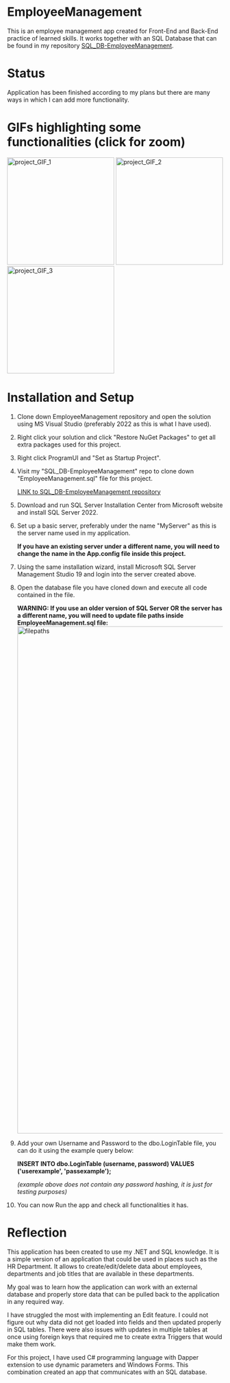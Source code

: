 # EmployeeManagement
This is an employee management app created for Front-End and Back-End practice of learned skills. It works together with an SQL Database that can be found in my repository <a href="https://github.com/szymanskidawid/SQL_DB-EmployeeManagement" target="_blank">SQL_DB-EmployeeManagement</a>.

# Status
Application has been finished according to my plans but there are many ways in which I can add more functionality.

# GIFs highlighting some functionalities (click for zoom)
<img src="https://github.com/szymanskidawid/EmployeeManagement/assets/17786383/4c4a5bbb-df14-4f0f-9e3d-fd6881a532af" alt="project_GIF_1" width="250">
<img src="https://github.com/szymanskidawid/EmployeeManagement/assets/17786383/9865a20f-aaf3-4aa1-adf3-9cbf4624a348" alt="project_GIF_2" width="250">
<img src="https://github.com/szymanskidawid/EmployeeManagement/assets/17786383/bd7b31d3-bf88-4dca-998a-54a1a18b4868" alt="project_GIF_3" width="250">

# Installation and Setup
1) Clone down EmployeeManagement repository and open the solution using MS Visual Studio (preferably 2022 as this is what I have used).
2) Right click your solution and click "Restore NuGet Packages" to get all extra packages used for this project.
3) Right click ProgramUI and "Set as Startup Project".
4) Visit my "SQL_DB-EmployeeManagement" repo to clone down "EmployeeManagement.sql" file for this project.
   
   <a href="https://github.com/szymanskidawid/SQL_DB-EmployeeManagement" target="_blank">LINK to SQL_DB-EmployeeManagement repository</a>

5) Download and run SQL Server Installation Center from Microsoft website and install SQL Server 2022.
6) Set up a basic server, preferably under the name "MyServer" as this is the server name used in my application.
   
   **If you have an existing server under a different name, you will need to change the name in the App.config file inside this project.**
7) Using the same installation wizard, install Microsoft SQL Server Management Studio 19 and login into the server created above.
8) Open the database file you have cloned down and execute all code contained in the file.

   **WARNING: If you use an older version of SQL Server OR the server has a different name, you will need to update file paths inside EmployeeManagement.sql file:**
   <img width="1181" alt="filepaths" src="https://github.com/szymanskidawid/EmployeeManagement/assets/17786383/c9ba3ba1-6d13-4986-af2f-1dfd77d24461">
9) Add your own Username and Password to the dbo.LoginTable file, you can do it using the example query below:
   
   **INSERT INTO dbo.LoginTable (username, password) VALUES ('userexample', 'passexample');**
   
   *(example above does not contain any password hashing, it is just for testing purposes)*
   
10) You can now Run the app and check all functionalities it has.

# Reflection
This application has been created to use my .NET and SQL knowledge. It is a simple version of an application that could be used in places such as the HR Department. It allows to create/edit/delete data about employees, departments and job titles that are available in these departments.

My goal was to learn how the application can work with an external database and properly store data that can be pulled back to the application in any required way.

I have struggled the most with implementing an Edit feature. I could not figure out why data did not get loaded into fields and then updated properly in SQL tables. There were also issues with updates in multiple tables at once using foreign keys that required me to create extra Triggers that would make them work. 

For this project, I have used C# programming language with Dapper extension to use dynamic parameters and Windows Forms. This combination created an app that communicates with an SQL database.
